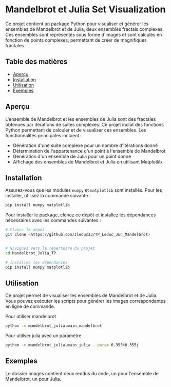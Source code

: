 # Mandelbrot et Julia Set Visualization

Ce projet contient un package Python pour visualiser et générer les ensembles de Mandelbrot et de Julia, deux ensembles fractals complexes. Ces ensembles sont représentés sous forme d'images et sont calculés en fonction de points complexes, permettant de créer de magnifiques fractales.

## Table des matières
- [Aperçu](#aperçu)
- [Installation](#installation)
- [Utilisation](#utilisation)
- [Exemples](#exemples)

## Aperçu

L'ensemble de Mandelbrot et les ensembles de Julia sont des fractales obtenues par itérations de suites complexes. Ce projet inclut des fonctions Python permettant de calculer et de visualiser ces ensembles. Les fonctionnalités principales incluent :

- Génération d'une suite complexe pour un nombre d'itérations donné
- Détermination de l'appartenance d'un point à l'ensemble de Mandelbrot
- Génération d'un ensemble de Julia pour un point donné
- Affichage des ensembles de Mandelbrot et Julia en utilisant Matplotlib

## Installation

Assurez-vous que les modules `numpy` et `matplotlib` sont installés. Pour les installer, utilisez la commande suivante :

```bash
pip install numpy matplotlib
```
Pour installer le package, clonez ce dépôt et installez les dépendances nécessaires avec les commandes suivantes :

```bash
# Clonez le dépôt
git clone <https://github.com/Jleduc23/TP_Leduc_Jun_Mandelbrot>


# Naviguez vers le répertoire du projet
cd Mandelbrot_Julia_TP

# Installez les dépendances
pip install numpy matplotlib
```

## Utilisation

Ce projet permet de visualiser les ensembles de Mandelbrot et de Julia. Vous pouvez exécuter les scripts pour générer les images correspondantes en ligne de commande.

Pour utiliser mandelbrot

```bash
python -m mandelbrot_julia.main_mandelbrot
```

Pour utiliser julia avec un paramètre 

```bash
python -m mandelbrot_julia.main_julia --param 0.355+0.355j
```

## Exemples 

Le dossier images contient deux rendus du code, un pour l'ensemble de Mandelbrot, un pour Julia.

## 


